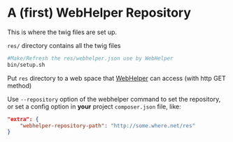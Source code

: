 # A (first) WebHelper Repository

This is where the twig files are set up.

`res/` directory contains all the twig files

```bash
#Make/Refresh the res/webhelper.json use by WebHelper
bin/setup.sh
```

Put `res` directory to a web space that [WebHelper](https://github.com/JamesRezo/WebHelper) can access (with http GET method)

Use `--repository` option of the webhelper command to set the repository, or set a config option in **your** project `composer.json` file, like:
```json
"extra": {
    "webhelper-repository-path": "http://some.where.net/res"
}
```
